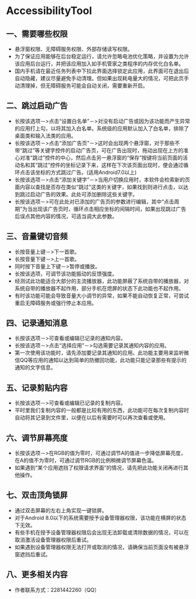 # AccessibilityTool
## 一、需要哪些权限
* 悬浮窗权限、无障碍服务权限、外部存储读写权限。
* 为了保证应用能够在后台稳定运行，请允许忽略电池优化策略，并设置为允许该应用后台运行，并把该应用加入如手机管家之类程序的内存优化白名单。
* 国内手机请在最近任务列表中下拉此界面选择锁定此应用，此界面可在退出后自动隐藏，建议尽量避免手动清理。但如果出现耗电量大的情况，可把此页手动清理掉，但无障碍服务可能会自动关闭，需要重新开启。
## 二、跳过启动广告
* 长按该选项－>点击“设置白名单”－>对没有启动广告或因为该功能而产生异常的应用打上勾，以将其加入白名单。系统级的应用默认加入了白名单，排除了桌面类和输入法类的应用。
* 长按该选项－>点击“添加广告页”－>这时会出现两个悬浮窗，对于那些不带“跳过”等关键字控件的启动广告页，可在广告出现时，拖动出现在上方的准心对准“跳过”控件的中心，然后点击另一悬浮窗的“保存”按键将当前页面的活动名和其“跳过”控件的坐标记录下来，这样在下次该页面出现时，便会通过循环点击该坐标的方式跳过广告。(适用Android7.0以上)
* 长按该选项－>点击“添加关键字”－>当用户切换应用时，本软件会检索新的页面内容以查找是否存在类似“跳过”这类的关键字，如果找到则进行点击，以达到跳过启动广告的效果。此处可添加删除这些关键字。
* 长按该选项－>可在此处对已添加的广告页的参数进行编辑，其中“点击周期”为当出现该广告页时，循环点击相应坐标的间隔时间，如果出现跳过广告后误点其他内容的情况，可适当调大此参数。
## 三、音量键切音频 
* 长按音量上键－>下一首歌。
* 长按音量下键－>上一首歌。
* 同时按下音量上下键－>暂停或播放。
* 长按该选项，可调节该功能振动的反馈强度。
* 经测试此功能适合大部分的主流播放器，此功能屏蔽了系统自带的播放器，对系统自带的播放器不起作用，部分手机在熄屏的状态下此功能也不起作用。
* 有时该功能可能会导致音量大小调节的异常，如果不能自动恢复正常，可尝试重启无障碍服务或强行停止本应用。
## 四、记录通知消息 
* 长按该选项－>可查看或编辑已记录的通知内容。
* 长按该选项－>点击“选择应用”－>勾选需要记录其通知内容的应用。
* 第一次使用该功能时，请先添加要记录其通知的应用。此功能主要用来监听微信QQ等应用的通知以达到简单的防撤回功能，此功能只能记录那些有提示的通知的文字信息。
## 五、记录剪贴内容
* 长按该选项－>可查看或编辑已记录的复制内容。
* 平时里我们复制内容的一般都是比较有用的东西，此功能可在每次复制内容时自动将其记录到文件里，以便在以后有需要时可以再次查看或使用。
## 六、调节屏幕亮度
* 长按该选项－>在RGB的值为零时，可通过调节A的值进一步降低屏幕亮度，在A的值不为零时，可通过调节RGB的比例稍微调节屏幕色温。
* 如果遇到“某个应用遮挡了权限请求界面”的情况，请先把此功能关闭再进行其他操作。
## 七、双击顶角锁屏 
* 通过双击屏幕的左右上角实现一键锁屏。
* 对于Android 8.0以下的系统需要授予设备管理器权限，该功能在横屏的状态下无效。
* 有些手机在授予设备管理器权限后会出现无法卸载或清除数据的情况，可以在取消激活设备管理器权限后重试。
* 如果遇到设备管理器权限无法打开或取消的情况，请确保当前页面没有被悬浮窗遮挡后重试。
## 八、更多相关内容 
* 作者联系方式：2281442260（QQ）
